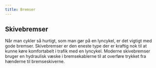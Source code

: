 ```yaml
---
title: Bremser
---
```


## Skivebremser
Når man cykler så hurtigt, som man gør på en lyncykel, er det vigtigt med gode bremser. Skivebremser er den eneste type der er kraftig nok til at kunne køre komfortabelt i trafik med en lyncykel. Moderne skivebremser bruger en hydraulisk væske i bremsekablerne til at overføre trykket fra hænderne til bremseskiverne.